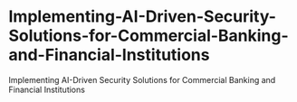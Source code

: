 # Implementing-AI-Driven-Security-Solutions-for-Commercial-Banking-and-Financial-Institutions
Implementing AI-Driven Security Solutions for Commercial Banking and Financial Institutions
